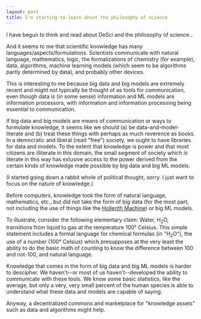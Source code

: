 ```yaml
---
layout: post
title: I'm starting to learn about the philosophy of science
---
```


<!-- There will likely be more entries of this sort. Maybe make the title more broad and add numbers (e.g., "Notes on the philosophy of science 1"). -->

I have begun to think and read about DeSci and the philosophy of science...

And it seems to me that scientific knowledge has many languages/aspects/formulations. Scientists communicate with natural language, mathematics, logic, the formalizations of chemistry (for example), data, algorithms, machine learning models (which seem to be algorithms partly determined by data), and probably other devices. 

This is interesting to me because big data and big models are extremely recent and might not typically be thought of as tools for communication, even though data is (in some sense) information and ML models are information processors, with information and information processing being essential to communication.

If big data and big models are means of communication or ways to formulate knowledge, it seems like we should (a) be data-and-model-literate and (b) treat these things with perhaps as much reverence as books. In a democratic and liberal (read "free") society, we ought to have libraries for data and models. To the extent that knowledge is power and that most citizens are illiterate in this domain, the small segment of society which _is_ literate in this way has exlusive access to the power derived from the certain kinds of knowledge made possible by big data and big ML models.

(I started going down a rabbit whole of political thought, sorry. I just want to focus on the nature of knowledge.)

Before computers, knowledge took the form of natural language, mathematics, etc., but did not take the form of big data (for the most part, not including the use of things like the [Hollerith Machine](https://www.census.gov/history/www/innovations/technology/the_hollerith_tabulator.html)) or big ML models. 

To illustrate, consider the following elementary claim: Water, H<sub>2</sub>O, transitions from liquid to gas at the temperature 100&deg; Celsius. This simple statement includes a formal language for chemical formulas (in "H<sub>2</sub>O"), the use of a number (100&deg; Celsius) which presupposes at the very least the ability to do the basic math of counting to know the difference between 100 and not-100, and natural language.

Knowledge that comes in the form of big data and big ML models is harder to descipher. We haven't--or most of us haven't--developed the ability to communicate with these tools. We know some basic statistics, like the average, but only a very, very small percent of the human species is able to understand what these data and models are capable of saying. 

Anyway, a decentralized commons and marketplace for "knowledge assets" such as data and algorithms might help.
